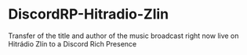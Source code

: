 # DiscordRP-Hitradio-Zlin
Transfer of the title and author of the music broadcast right now live on Hitrádio Zlín to a Discord Rich Presence

